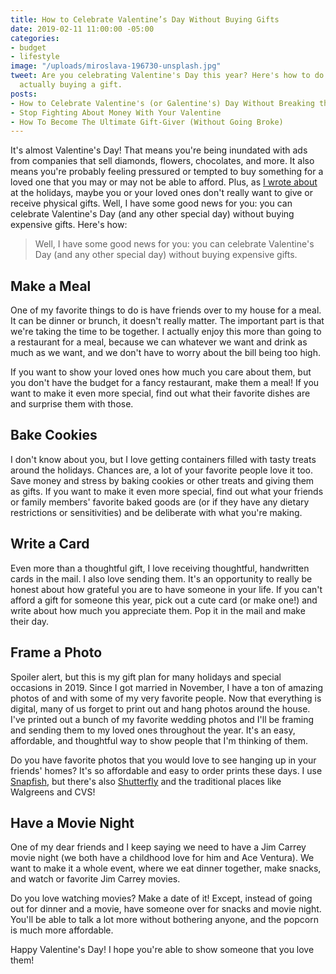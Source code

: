 ```yaml
---
title: How to Celebrate Valentine’s Day Without Buying Gifts
date: 2019-02-11 11:00:00 -05:00
categories:
- budget
- lifestyle
image: "/uploads/miroslava-196730-unsplash.jpg"
tweet: Are you celebrating Valentine's Day this year? Here's how to do it without
  actually buying a gift.
posts:
- How to Celebrate Valentine's (or Galentine's) Day Without Breaking the Bank
- Stop Fighting About Money With Your Valentine
- How To Become The Ultimate Gift-Giver (Without Going Broke)
---
```


It's almost Valentine's Day! That means you're being inundated with ads from companies that sell diamonds, flowers, chocolates, and more. It also means you're probably feeling pressured or tempted to buy something for a loved one that you may or may not be able to afford. Plus, as [I wrote about](https://www.maggiegermano.com/blog/how-to-talk-to-loved-ones-if-you-dont-want-to-receive-gifts/) at the holidays, maybe you or your loved ones don't really want to give or receive physical gifts. Well, I have some good news for you: you can celebrate Valentine's Day (and any other special day) without buying expensive gifts. Here's how:

> Well, I have some good news for you: you can celebrate Valentine's Day (and any other special day) without buying expensive gifts.

## Make a Meal

One of my favorite things to do is have friends over to my house for a meal. It can be dinner or brunch, it doesn't really matter. The important part is that we're taking the time to be together. I actually enjoy this more than going to a restaurant for a meal, because we can whatever we want and drink as much as we want, and we don't have to worry about the bill being too high.

If you want to show your loved ones how much you care about them, but you don't have the budget for a fancy restaurant, make them a meal! If you want to make it even more special, find out what their favorite dishes are and surprise them with those.

## Bake Cookies

I don't know about you, but I love getting containers filled with tasty treats around the holidays. Chances are, a lot of your favorite people love it too. Save money and stress by baking cookies or other treats and giving them as gifts. If you want to make it even more special, find out what your friends or family members' favorite baked goods are (or if they have any dietary restrictions or sensitivities) and be deliberate with what you're making.

## Write a Card

Even more than a thoughtful gift, I love receiving thoughtful, handwritten cards in the mail. I also love sending them. It's an opportunity to really be honest about how grateful you are to have someone in your life. If you can't afford a gift for someone this year, pick out a cute card (or make one!) and write about how much you appreciate them. Pop it in the mail and make their day.

## Frame a Photo

Spoiler alert, but this is my gift plan for many holidays and special occasions in 2019. Since I got married in November, I have a ton of amazing photos of and with some of my very favorite people. Now that everything is digital, many of us forget to print out and hang photos around the house. I've printed out a bunch of my favorite wedding photos and I'll be framing and sending them to my loved ones throughout the year. It's an easy, affordable, and thoughtful way to show people that I'm thinking of them.

Do you have favorite photos that you would love to see hanging up in your friends' homes? It's so affordable and easy to order prints these days. I use [Snapfish](http://www.snapfish.com), but there's also [Shutterfly](www.shutterfly.com) and the traditional places like Walgreens and CVS!

## Have a Movie Night

One of my dear friends and I keep saying we need to have a Jim Carrey movie night (we both have a childhood love for him and Ace Ventura). We want to make it a whole event, where we eat dinner together, make snacks, and watch or favorite Jim Carrey movies.

Do you love watching movies? Make a date of it! Except, instead of going out for dinner and a movie, have someone over for snacks and movie night. You'll be able to talk a lot more without bothering anyone, and the popcorn is much more affordable.

Happy Valentine's Day! I hope you're able to show someone that you love them!
